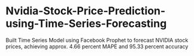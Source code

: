 # Nvidia-Stock-Price-Prediction-using-Time-Series-Forecasting
Built Time Series Model using Facebook Prophet to forecast NVIDIA stock prices, achieving approx. 4.66 percent MAPE and 95.33 percent accuracy
